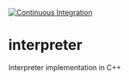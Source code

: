 [![Continuous Integration](https://github.com/cdoucy/interpreter/actions/workflows/ci.yaml/badge.svg?branch=main)](https://github.com/cdoucy/interpreter/actions/workflows/ci.yaml)

# interpreter
Interpreter implementation in C++
